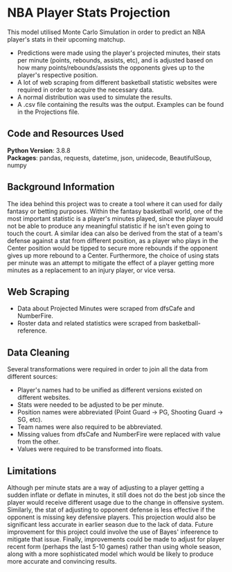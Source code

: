 # NBA Player Stats Projection

This model utilised Monte Carlo Simulation in order to predict an NBA player's stats in their upcoming matchup.
- Predictions were made using the player's projected minutes, their stats per minute (points, rebounds, assists, etc), and
is adjusted based on how many points/rebounds/assists the opponents gives up to the player's respective position.
- A lot of web scraping from different basketball statistic websites were required in order to acquire the necessary data.
- A normal distribution was used to simulate the results. 
- A .csv file containing the results was the output. Examples can be found in the Projections file.

## Code and Resources Used
**Python Version**: 3.8.8\
**Packages**: pandas, requests, datetime, json, unidecode, BeautifulSoup, numpy

## Background Information
The idea behind this project was to create a tool where it can used for daily fantasy or betting purposes. Within the fantasy basketball world, one of the 
most important statistic is a player's minutes played, since the player would not be able to produce any meaningful statistic if he isn't even going to touch the court.
A similar idea can also be derived from the stat of a team's defense against a stat from different position, as a player who plays in the Center position
would be tipped to secure more rebounds if the opponent gives up more rebound to a Center. Furthermore, the choice of using stats per minute was an attempt to mitigate 
the effect of a player getting more minutes as a replacement to an injury player, or vice versa.

## Web Scraping
- Data about Projected Minutes were scraped from dfsCafe and NumberFire.
- Roster data and related statistics were scraped from basketball-reference.

## Data Cleaning
Several transformations were required in order to join all the data from different sources:
- Player's names had to be unified as different versions existed on different websites.
- Stats were needed to be adjusted to be per minute.
- Position names were abbreviated (Point Guard -> PG, Shooting Guard -> SG, etc).
- Team names were also required to be abbreviated.
- Missing values from dfsCafe and NumberFire were replaced with value from the other.
- Values were required to be transformed into floats.

## Limitations
Although per minute stats are a way of adjusting to a player getting a sudden inflate or deflate in minutes, it still does not do the best job since the player would
receive different usage due to the change in offensive system. Similarly, the stat of adjusting to opponent defense is less effective if the opponent is missing key
defensive players. This projection would also be significant less accurate in earlier season due to the lack of data. Future improvement for this project could involve
the use of Bayes' infeerence to mitigate that issue. Finally, improvements could be made to adjust for player recent form (perhaps the last 5-10 games) rather than 
using whole season, along with a more sophisticated model which would be likely to produce more accurate and convincing results.
